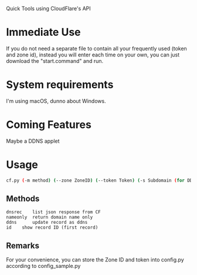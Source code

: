 Quick Tools using CloudFlare's API
# Immediate Use
If you do not need a separate file to contain all your frequently used (token and zone id), instead you will enter each time on your own, you can just download the "start.command" and run.
# System requirements
I'm using macOS, dunno about Windows.
# Coming Features
Maybe a DDNS applet
# Usage
```bash
cf.py (-m method) (--zone ZoneID) (--token Token) (-s Subdomain (for DDNS update)) (--type A/AAAA)
```
## Methods
```
dnsrec    list json response from CF  
nameonly  return domain name only
ddns      update record as ddns
id    show record ID (first record)
```

## Remarks
For your convenience, you can store the Zone ID and token into config.py according to config_sample.py
